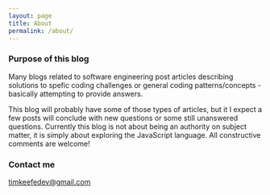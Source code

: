 ```yaml
---
layout: page
title: About
permalink: /about/
---
```


### Purpose of this blog

Many blogs related to software engineering post articles describing solutions to spefic coding challenges or general coding patterns/concepts - basically attempting to provide answers.

This blog will probably have some of those types of articles, but it I expect a few posts will conclude with new questions or some still unanswered questions.  Currently this blog is not about being an authority on subject matter, it is simply about exploring the JavaScript language.  All constructive comments are welcome!


### Contact me

[timkeefedev@gmail.com](mailto:timkeefedev@gmail.com)

